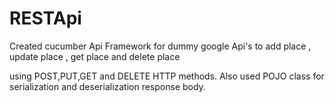 # RESTApi

Created cucumber Api Framework for dummy google Api's to add place , update place , get place and delete place

using POST,PUT,GET and DELETE HTTP methods. Also used POJO class for serialization and deserialization response body.
